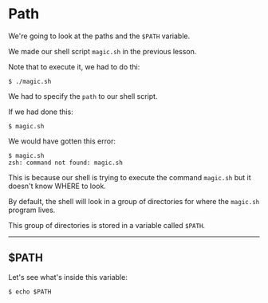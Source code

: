 # Path

We're going to look at the paths and the `$PATH` variable.

We made our shell script `magic.sh` in the previous lesson.

Note that to execute it, we had to do thi:
```
$ ./magic.sh
```

We had to specify the `path` to our shell script.

If we had done this:
```
$ magic.sh
```

We would have gotten this error:

```
$ magic.sh
zsh: command not found: magic.sh
```


This is because our shell is trying to execute the command `magic.sh` but it doesn't know WHERE to look.

By default, the shell will look in a group of directories for where the `magic.sh` program lives.

This group of directories is stored in a variable called `$PATH`.

----
## $PATH

Let's see what's inside this variable:

```
$ echo $PATH
```
